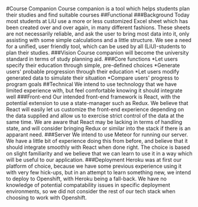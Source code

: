 #Course Companion
Course companion is a tool which helps students plan their studies and find suitable courses
##Functional
###Background
Today most students at LiU use a more or less customized Excel sheet which has been created over and over again, in many different fashions. These sheets are not necessarily reliable, and ask the user to bring most data into it, only assisting with some simple calculations and a little structure. We see a need for a unified, user friendly tool, which can be used by all (LiU)-students to plan their studies.
###Vision
Course companion will become the university standard in terms of study planning aid.
###Core functions
*Let users specify their education through simple, pre-defined choices
*Generate users' probable progression through their education
*Let users modify generated data to simulate their situation
*Compare users' progress to program goals
##Technical
We intend to use technology that we have limited experience with, but feel comfortable knowing it should integrate well
###Front-end
Our intended front-end framework is React, with the potential extension to use a state-manager such as Redux. We believe that React will easily let us customize the front-end experience depending on the data supplied and allow us to exercise strict control of the data at the same time. We are aware that React may be lacking in terms of handling state, and will consider bringing Redux or similar into the stack if there is an apparant need.
###Server
We intend to use Meteor for running our server. We have a little bit of experience doing this from before, and believe that it should integrate smoothly with React when done right. The choice is based on slight familiarity and we believe that we can learn to use it in a way which will be useful to our application.
###Deployment
Heroku was at first our platform of choice, because we have some previous experience using it with very few hick-ups, but in an attempt to learn something new, we intend to deploy to Openshift, with Heroku being a fall-back. We have no knowledge of potential compatability issues in specific deployment environments, so we did not consider the rest of our tech stack when choosing to work with Openshift.